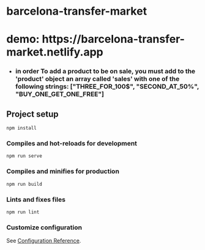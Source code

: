 # barcelona-transfer-market

   <h1>demo: https://barcelona-transfer-market.netlify.app </h1>
 
   <ul>
         <li>
          <h3> in order To add a product to be on sale,
          you must add to the 'product' object an array called 'sales' with one of the following strings:
          ["THREE_FOR_100$", "SECOND_AT_50%", "BUY_ONE_GET_ONE_FREE"] </h3>
        </li>
   </ul>     

## Project setup
```
npm install
```

### Compiles and hot-reloads for development
```
npm run serve
```

### Compiles and minifies for production
```
npm run build
```

### Lints and fixes files
```
npm run lint
```

### Customize configuration
See [Configuration Reference](https://cli.vuejs.org/config/).
